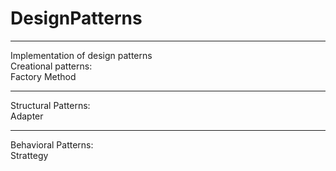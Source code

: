 # DesignPatterns
<hr>
Implementation of design patterns<br>
Creational patterns:<br>
Factory Method

<hr>
<p>
Structural Patterns:<br>
Adapter
<hr>
<p>
Behavioral Patterns:<br>
Strattegy
